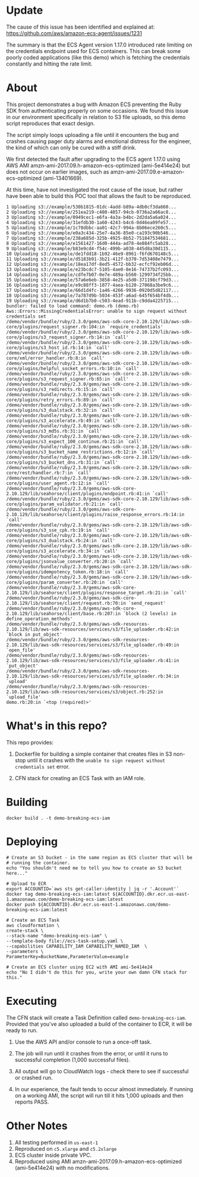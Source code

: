 # Update

The cause of this issue has been identified and explained at:
https://github.com/aws/amazon-ecs-agent/issues/1231

The summary is that the ECS Agent version 1.17.0 introduced rate limiting on
the credentials endpoint used for ECS containers. This can break some poorly
coded applications (like this demo) which is fetching the credentials
constantly and hitting the rate limit.


# About

This project demonstrates a bug with Amazon ECS preventing the Ruby SDK from
authenticating properly on some occasions. We found this issue in our
environment specifically in relation to S3 file uploads, so this demo script
reproduces that exact design.

The script simply loops uploading a file until it encounters the bug and crashes
causing pager duty alarms and emotional distress for the engineer, the kind of
which can only be cured with a stiff drink.

We first detected the fault after upgrading to the ECS agent 1.17.0 using AWS
AMI amzn-ami-2017.09.h-amazon-ecs-optimized (ami-5e414e24) but does not occur on
earlier images, such as amzn-ami-2017.09.e-amazon-ecs-optimized (ami-13401669).

At this time, have not investigated the root cause of the issue, but rather have
been able to build this POC tool that allows the fault to be reproduced.

    1 Uploading s3://example/530b1815-01dc-4add-b89a-4db0cf3da660...
    2 Uploading s3://example/251ea219-c480-4857-94cb-0736a2a66ac8...
    3 Uploading s3://example/0949cec1-e6fa-4a3a-b4bc-2d2da5a6a024...
    4 Uploading s3://example/31efdb30-1a60-4243-b4c6-0d46ea09fe57...
    5 Uploading s3://example/1c78dbbc-aa01-42c7-994a-8b06ece260c5...
    6 Uploading s3://example/e0a3c434-25e7-4a36-85e0-ca193c90b546...
    7 Uploading s3://example/238a685d-325b-4925-8b52-751847534681...
    8 Uploading s3://example/e1561427-16d0-444a-ad78-4e884fc5ab28...
    9 Uploading s3://example/b83e9cd4-f54c-499b-a038-445d8a30d115...
    10 Uploading s3://example/de1fdd18-1b92-46e9-8961-f6fd670148c5...
    11 Uploading s3://example/d5183b91-3b21-412f-b370-7d53408e7479...
    12 Uploading s3://example/18ea17df-8ed5-4572-bb32-ecfcf92eb06d...
    13 Uploading s3://example/e23bcdc7-5105-4ae0-8e16-74737b2fc093...
    14 Uploading s3://example/cdfe7b07-0e7e-489a-b560-1299734f25bb...
    15 Uploading s3://example/57a6e6eb-3858-4e25-a5d0-371198cf79d3...
    16 Uploading s3://example/e9c88ff3-1077-4aea-b120-27068a3be9c6...
    17 Uploading s3://example/66d1d4fc-1a46-4266-9936-0920d5d82117...
    18 Uploading s3://example/7a787d9b-5034-453f-a6ad-645f654bf4db...
    19 Uploading s3://example/d6d1b7b0-c503-4ead-911b-c9dda4225715...
    bundler: failed to load command: demo.rb (demo.rb)
    Aws::Errors::MissingCredentialsError: unable to sign request without credentials set
    /demo/vendor/bundle/ruby/2.3.0/gems/aws-sdk-core-2.10.129/lib/aws-sdk-core/plugins/request_signer.rb:104:in `require_credentials'
    /demo/vendor/bundle/ruby/2.3.0/gems/aws-sdk-core-2.10.129/lib/aws-sdk-core/plugins/s3_request_signer.rb:14:in `call'
    /demo/vendor/bundle/ruby/2.3.0/gems/aws-sdk-core-2.10.129/lib/aws-sdk-core/plugins/s3_host_id.rb:14:in `call'
    /demo/vendor/bundle/ruby/2.3.0/gems/aws-sdk-core-2.10.129/lib/aws-sdk-core/xml/error_handler.rb:8:in `call'
    /demo/vendor/bundle/ruby/2.3.0/gems/aws-sdk-core-2.10.129/lib/aws-sdk-core/plugins/helpful_socket_errors.rb:10:in `call'
    /demo/vendor/bundle/ruby/2.3.0/gems/aws-sdk-core-2.10.129/lib/aws-sdk-core/plugins/s3_request_signer.rb:65:in `call'
    /demo/vendor/bundle/ruby/2.3.0/gems/aws-sdk-core-2.10.129/lib/aws-sdk-core/plugins/s3_redirects.rb:15:in `call'
    /demo/vendor/bundle/ruby/2.3.0/gems/aws-sdk-core-2.10.129/lib/aws-sdk-core/plugins/retry_errors.rb:89:in `call'
    /demo/vendor/bundle/ruby/2.3.0/gems/aws-sdk-core-2.10.129/lib/aws-sdk-core/plugins/s3_dualstack.rb:32:in `call'
    /demo/vendor/bundle/ruby/2.3.0/gems/aws-sdk-core-2.10.129/lib/aws-sdk-core/plugins/s3_accelerate.rb:49:in `call'
    /demo/vendor/bundle/ruby/2.3.0/gems/aws-sdk-core-2.10.129/lib/aws-sdk-core/plugins/s3_md5s.rb:31:in `call'
    /demo/vendor/bundle/ruby/2.3.0/gems/aws-sdk-core-2.10.129/lib/aws-sdk-core/plugins/s3_expect_100_continue.rb:21:in `call'
    /demo/vendor/bundle/ruby/2.3.0/gems/aws-sdk-core-2.10.129/lib/aws-sdk-core/plugins/s3_bucket_name_restrictions.rb:12:in `call'
    /demo/vendor/bundle/ruby/2.3.0/gems/aws-sdk-core-2.10.129/lib/aws-sdk-core/plugins/s3_bucket_dns.rb:31:in `call'
    /demo/vendor/bundle/ruby/2.3.0/gems/aws-sdk-core-2.10.129/lib/aws-sdk-core/rest/handler.rb:7:in `call'
    /demo/vendor/bundle/ruby/2.3.0/gems/aws-sdk-core-2.10.129/lib/aws-sdk-core/plugins/user_agent.rb:12:in `call'
    /demo/vendor/bundle/ruby/2.3.0/gems/aws-sdk-core-2.10.129/lib/seahorse/client/plugins/endpoint.rb:41:in `call'
    /demo/vendor/bundle/ruby/2.3.0/gems/aws-sdk-core-2.10.129/lib/aws-sdk-core/plugins/param_validator.rb:21:in `call'
    /demo/vendor/bundle/ruby/2.3.0/gems/aws-sdk-core-2.10.129/lib/seahorse/client/plugins/raise_response_errors.rb:14:in `call'
    /demo/vendor/bundle/ruby/2.3.0/gems/aws-sdk-core-2.10.129/lib/aws-sdk-core/plugins/s3_sse_cpk.rb:19:in `call'
    /demo/vendor/bundle/ruby/2.3.0/gems/aws-sdk-core-2.10.129/lib/aws-sdk-core/plugins/s3_dualstack.rb:24:in `call'
    /demo/vendor/bundle/ruby/2.3.0/gems/aws-sdk-core-2.10.129/lib/aws-sdk-core/plugins/s3_accelerate.rb:34:in `call'
    /demo/vendor/bundle/ruby/2.3.0/gems/aws-sdk-core-2.10.129/lib/aws-sdk-core/plugins/jsonvalue_converter.rb:20:in `call'
    /demo/vendor/bundle/ruby/2.3.0/gems/aws-sdk-core-2.10.129/lib/aws-sdk-core/plugins/idempotency_token.rb:18:in `call'
    /demo/vendor/bundle/ruby/2.3.0/gems/aws-sdk-core-2.10.129/lib/aws-sdk-core/plugins/param_converter.rb:20:in `call'
    /demo/vendor/bundle/ruby/2.3.0/gems/aws-sdk-core-2.10.129/lib/seahorse/client/plugins/response_target.rb:21:in `call'
    /demo/vendor/bundle/ruby/2.3.0/gems/aws-sdk-core-2.10.129/lib/seahorse/client/request.rb:70:in `send_request'
    /demo/vendor/bundle/ruby/2.3.0/gems/aws-sdk-core-2.10.129/lib/seahorse/client/base.rb:207:in `block (2 levels) in define_operation_methods'
    /demo/vendor/bundle/ruby/2.3.0/gems/aws-sdk-resources-2.10.129/lib/aws-sdk-resources/services/s3/file_uploader.rb:42:in `block in put_object'
    /demo/vendor/bundle/ruby/2.3.0/gems/aws-sdk-resources-2.10.129/lib/aws-sdk-resources/services/s3/file_uploader.rb:49:in `open_file'
    /demo/vendor/bundle/ruby/2.3.0/gems/aws-sdk-resources-2.10.129/lib/aws-sdk-resources/services/s3/file_uploader.rb:41:in `put_object'
    /demo/vendor/bundle/ruby/2.3.0/gems/aws-sdk-resources-2.10.129/lib/aws-sdk-resources/services/s3/file_uploader.rb:34:in `upload'
    /demo/vendor/bundle/ruby/2.3.0/gems/aws-sdk-resources-2.10.129/lib/aws-sdk-resources/services/s3/object.rb:252:in `upload_file'
    demo.rb:20:in `<top (required)>'



# What's in this repo?

This repo provides:

1. Dockerfile for building a simple container that creates files in S3 non-stop
   until it crashes with the `unable to sign request without credentials set`
   error.

2. CFN stack for creating an ECS Task with an IAM role.




# Building

    docker build . -t demo-breaking-ecs-iam


# Deploying

    # Create an S3 bucket - in the same region as ECS cluster that will be
    # running the container.
    echo "You shouldn't need me to tell you how to create an S3 bucket here..."

    # Upload to ECR
    export ACCOUNTID=`aws sts get-caller-identity | jq -r '.Account'`
    docker tag demo-breaking-ecs-iam:latest ${ACCOUNTID}.dkr.ecr.us-east-1.amazonaws.com/demo-breaking-ecs-iam:latest
    docker push ${ACCOUNTID}.dkr.ecr.us-east-1.amazonaws.com/demo-breaking-ecs-iam:latest

    # Create an ECS Task    
    aws cloudformation \
    create-stack \
    --stack-name "demo-breaking-ecs-iam" \
    --template-body file://ecs-task-setup.yaml \
    --capabilities CAPABILITY_IAM CAPABILITY_NAMED_IAM  \
    --parameters \
    ParameterKey=BucketName,ParameterValue=example

    # Create an ECS cluster using EC2 with AMI ami-5e414e24
    echo "No I didn't do this for you, write your own damn CFN stack for this."


# Executing

The CFN stack will create a Task Definition called `demo-breaking-ecs-iam`.
Provided that you've also uploaded a build of the container to ECR, it will be
ready to run.

1. Use the AWS API and/or console to run a once-off task.

2. The job will run until it crashes from the error, or until it runs to
   successful completion (1,000 successful files).

3. All output will go to CloudWatch logs - check there to see if successful or
   crashed run.

4. In our experience, the fault tends to occur almost immediately. If running on
   a working AMI, the script will run till it hits 1,000 uploads and then
   reports PASS.


# Other Notes

1. All testing performed in `us-east-1`
2. Reproduced on `c5.xlarge` and `c5.2xlarge`
3. ECS cluster inside private VPC.
4. Reproduced using AMI amzn-ami-2017.09.h-amazon-ecs-optimized (ami-5e414e24) with no modifications.
